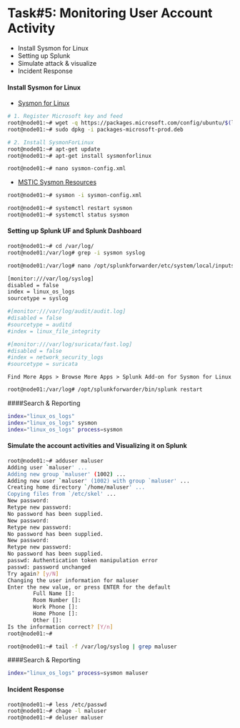 # Task#5: Monitoring User Account Activity

- Install Sysmon for Linux
- Setting up Splunk
- Simulate attack & visualize
- Incident Response

#### Install Sysmon for Linux

- [Sysmon for Linux](https://learn.microsoft.com/en-us/sysinternals/downloads/sysmon)

```sh
# 1. Register Microsoft key and feed
root@node01:~# wget -q https://packages.microsoft.com/config/ubuntu/$(lsb_release -rs)/packages-microsoft-prod.deb -O packages-microsoft-prod.deb
root@node01:~# sudo dpkg -i packages-microsoft-prod.deb

# 2. Install SysmonForLinux
root@node01:~# apt-get update
root@node01:~# apt-get install sysmonforlinux
```

```sh
root@node01:~# nano sysmon-config.xml
```

- [MSTIC Sysmon Resources](https://github.com/microsoft/MSTIC-Sysmon/blob/main/linux/configs/main.xml)

```sh
root@node01:~# sysmon -i sysmon-config.xml
```

```sh
root@node01:~# systemctl restart sysmon
root@node01:~# systemctl status sysmon
```

#### Setting up Splunk UF and Splunk Dashboard

```sh
root@node01:~# cd /var/log/
root@node01:/var/log# grep -i sysmon syslog
```

```sh
root@node01:/var/log# nano /opt/splunkforwarder/etc/system/local/inputs.conf
```

```sh
[monitor:///var/log/syslog]
disabled = false
index = linux_os_logs
sourcetype = syslog

#[monitor:///var/log/audit/audit.log]
#disabled = false
#sourcetype = auditd
#index = linux_file_integrity

#[monitor:///var/log/suricata/fast.log]
#disabled = false
#index = network_security_logs
#sourcetype = suricata
```

`Find More Apps > Browse More Apps > Splunk Add-on for Sysmon for Linux`

```sh
root@node01:/var/log# /opt/splunkforwarder/bin/splunk restart
```

####Search & Reporting

```sh
index="linux_os_logs"
index="linux_os_logs" sysmon
index="linux_os_logs" process=sysmon
```

#### Simulate the account activities and Visualizing it on Splunk

```sh
root@node01:~# adduser maluser
Adding user `maluser' ...
Adding new group `maluser' (1002) ...
Adding new user `maluser' (1002) with group `maluser' ...
Creating home directory `/home/maluser' ...
Copying files from `/etc/skel' ...
New password:
Retype new password:
No password has been supplied.
New password:
Retype new password:
No password has been supplied.
New password:
Retype new password:
No password has been supplied.
passwd: Authentication token manipulation error
passwd: password unchanged
Try again? [y/N]
Changing the user information for maluser
Enter the new value, or press ENTER for the default
        Full Name []:
        Room Number []:
        Work Phone []:
        Home Phone []:
        Other []:
Is the information correct? [Y/n]
root@node01:~# 
```

```sh
root@node01:~# tail -f /var/log/syslog | grep maluser
```

####Search & Reporting

```sh
index="linux_os_logs" process=sysmon maluser
```

#### Incident Response

```sh
root@node01:~# less /etc/passwd
root@node01:~# chage -l maluser
root@node01:~# deluser maluser
```
